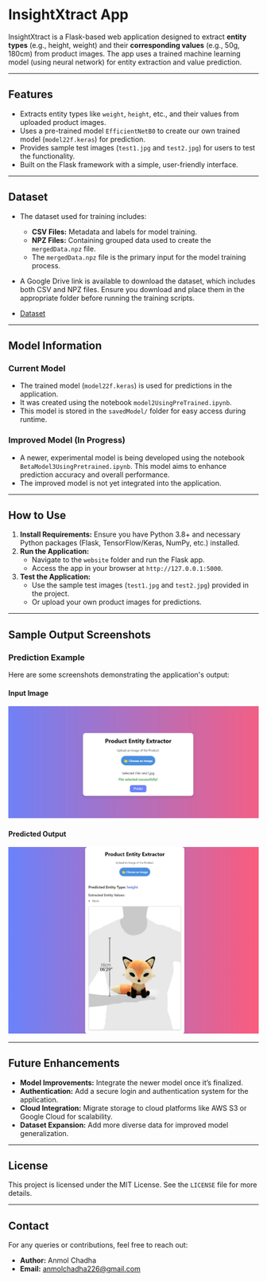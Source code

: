 # InsightXtract App

InsightXtract is a Flask-based web application designed to extract **entity types** (e.g., height, weight) and their **corresponding values** (e.g., 50g, 180cm) from product images. The app uses a trained machine learning model (using neural network) for entity extraction and value prediction.

---

## Features

- Extracts entity types like `weight`, `height`, etc., and their values from uploaded product images.
- Uses a pre-trained model `EfficientNetB0` to create our own trained model (`model22f.keras`) for prediction.
- Provides sample test images (`test1.jpg` and `test2.jpg`) for users to test the functionality.
- Built on the Flask framework with a simple, user-friendly interface.

---

## Dataset

- The dataset used for training includes:
  - **CSV Files:** Metadata and labels for model training.
  - **NPZ Files:** Containing grouped data used to create the `mergedData.npz` file.
  - The `mergedData.npz` file is the primary input for the model training process.

- A Google Drive link is available to download the dataset, which includes both CSV and NPZ files. Ensure you download and place them in the appropriate folder before running the training scripts.
- [Dataset](https://drive.google.com/file/d/1JdawdgUi-MdwoTV912zfM7HQv20iaaoo/view?usp=sharing)

---

## Model Information

### Current Model
- The trained model (`model22f.keras`) is used for predictions in the application.
- It was created using the notebook `model2UsingPreTrained.ipynb`.
- This model is stored in the `savedModel/` folder for easy access during runtime.

### Improved Model (In Progress)
- A newer, experimental model is being developed using the notebook `BetaModel3UsingPretrained.ipynb`. This model aims to enhance prediction accuracy and overall performance.
- The improved model is not yet integrated into the application.

---

## How to Use

1. **Install Requirements:** Ensure you have Python 3.8+ and necessary Python packages (Flask, TensorFlow/Keras, NumPy, etc.) installed.
2. **Run the Application:**
   - Navigate to the `website` folder and run the Flask app.
   - Access the app in your browser at `http://127.0.0.1:5000`.
3. **Test the Application:**
   - Use the sample test images (`test1.jpg` and `test2.jpg`) provided in the project.
   - Or upload your own product images for predictions.

---

## Sample Output Screenshots

### Prediction Example
Here are some screenshots demonstrating the application's output:

#### Input Image
![UI when Input Image by User](sampleOutputImages/inputByUser.jpg)

#### Predicted Output
![Predicted Output](sampleOutputImages/predictionOutput.jpg)

---

## Future Enhancements

- **Model Improvements:** Integrate the newer model once it’s finalized.
- **Authentication:** Add a secure login and authentication system for the application.
- **Cloud Integration:** Migrate storage to cloud platforms like AWS S3 or Google Cloud for scalability.
- **Dataset Expansion:** Add more diverse data for improved model generalization.

---

## License

This project is licensed under the MIT License. See the `LICENSE` file for more details.

---

## Contact

For any queries or contributions, feel free to reach out:

- **Author:** Anmol Chadha
- **Email:** [anmolchadha226@gmail.com
](mailto:anmolchadha226@gmail.com)
